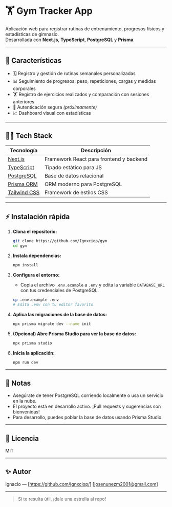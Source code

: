 # 🏋️ Gym Tracker App

Aplicación web para registrar rutinas de entrenamiento, progresos físicos y estadísticas de gimnasio.  
Desarrollada con **Next.js**, **TypeScript**, **PostgreSQL** y **Prisma**.

---

## 🚀 Características

- 🗓 Registro y gestión de rutinas semanales personalizadas
- 📊 Seguimiento de progresos: peso, repeticiones, cargas y medidas corporales
- 🏋️ Registro de ejercicios realizados y comparación con sesiones anteriores
- 🧠 Autenticación segura _(próximamente)_
- 📈 Dashboard visual con estadísticas

---

## 🧑‍💻 Tech Stack

| Tecnología                                    | Descripción                             |
| --------------------------------------------- | --------------------------------------- |
| [Next.js](https://nextjs.org/)                | Framework React para frontend y backend |
| [TypeScript](https://www.typescriptlang.org/) | Tipado estático para JS                 |
| [PostgreSQL](https://www.postgresql.org/)     | Base de datos relacional                |
| [Prisma ORM](https://www.prisma.io/)          | ORM moderno para PostgreSQL             |
| [Tailwind CSS](https://tailwindcss.com/)      | Framework de estilos CSS                |

---

## ⚡ Instalación rápida

1. **Clona el repositorio:**

   ```bash
   git clone https://github.com/Ignxciop/gym
   cd gym
   ```

2. **Instala dependencias:**

   ```bash
   npm install
   ```

3. **Configura el entorno:**

   - Copia el archivo `.env.example` a `.env` y edita la variable `DATABASE_URL` con tus credenciales de PostgreSQL.

   ```bash
   cp .env.example .env
   # Edita .env con tu editor favorito
   ```

4. **Aplica las migraciones de la base de datos:**

   ```bash
   npx prisma migrate dev --name init
   ```

5. **(Opcional) Abre Prisma Studio para ver la base de datos:**

   ```bash
   npx prisma studio
   ```

6. **Inicia la aplicación:**

   ```bash
   npm run dev
   ```

---

## 📝 Notas

- Asegúrate de tener PostgreSQL corriendo localmente o usa un servicio en la nube.
- El proyecto está en desarrollo activo. ¡Pull requests y sugerencias son bienvenidas!
- Para desarrollo, puedes poblar la base de datos usando Prisma Studio.

---

## 📄 Licencia

MIT

---

## ✨ Autor

Ignacio — [https://github.com/Ignxciop/]
[josenunezm2001@gmail.com]

---

> Si te resulta útil, ¡dale una estrella al repo!
